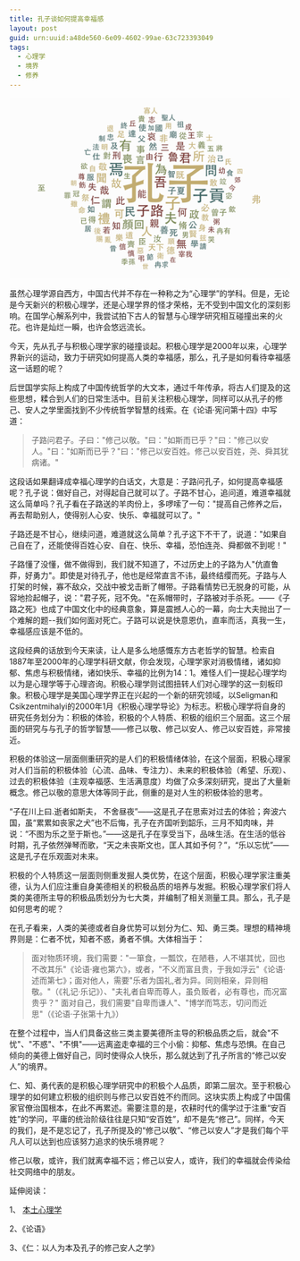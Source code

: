 ```yaml
---
title: 孔子谈如何提高幸福感
layout: post
guid: urn:uuid:a48de560-6e09-4602-99ae-63c723393049
tags:
  - 心理学
  - 境界
  - 修养
---
```



[![](/media/files/2008/07/02/kongzi.png)](https://bolg-1257385283.cos.ap-chengdu.myqcloud.com/2008/07/02/kongzi.png)

虽然心理学源自西方，中国古代并不存在一种称之为“心理学”的学科。但是，无论是今天新兴的积极心理学，还是心理学界的怪才荣格，无不受到中国文化的深刻影响。在国学心解系列中，我尝试拍下古人的智慧与心理学研究相互碰撞出来的火花。也许是灿烂一瞬，也许会悠远流长。

今天，先从孔子与积极心理学家的碰撞谈起。积极心理学是2000年以来，心理学界新兴的运动，致力于研究如何提高人类的幸福感，那么，孔子是如何看待幸福感这一话题的呢？

后世国学实际上构成了中国传统哲学的大文本，通过千年传承，将古人们提及的这些思想，糅合到人们的日常生活中。目前关注积极心理学，同样可以从孔子的修己、安人之学里面找到不少传统哲学智慧的线索。在《论语·宪问第十四》中写道：

> 子路问君子。子曰："修己以敬。"曰："如斯而已乎？"曰："修己以安人。"曰："如斯而已乎？"曰："修己以安百姓。修己以安百姓，尧、舜其犹病诸。"

这段话如果翻译成幸福心理学的白话文，大意是：子路问孔子，如何提高幸福感呢？孔子说：做好自己，对得起自己就可以了。子路不甘心，追问道，难道幸福就这么简单吗？孔子看在子路送的羊肉份上，多啰嗦了一句："提高自己修养之后，再去帮助别人，使得别人心安、快乐、幸福就可以了。"

子路还是不甘心，继续问道，难道就这么简单？孔子这下不干了，说道："如果自己自在了，还能使得百姓心安、自在、快乐、幸福，恐怕连尧、舜都做不到呢！"

子路懂了没懂，做不做得到，我们就不知道了，不过历史上的子路为人"伉直鲁莽，好勇力"。即使是对待孔子，他也是经常直言不讳，最终结缨而死。子路与人打架的时候，寡不敌众，交战中被戈击断了帽带。子路看情势已无脱身的可能，从容地捡起帽子，说："君子死，冠不免。"在系帽带时，子路被对手杀死。——《子路之死》也成了中国文化中的经典意象，算是震撼人心的一幕，向士大夫抛出了一个难解的题--我们如何面对死亡。子路可以说是快意恩仇，直率而活，真我一生，幸福感应该是不低的。

这段经典的话放到今天来读，让人是多么地感慨东方古老哲学的智慧。检索自1887年至2000年的心理学科研文献，你会发现，心理学家对消极情绪，诸如抑郁、焦虑与积极情绪，诸如快乐、幸福的比例为14：1。难怪人们一提起心理学均以为是心理学等于心理咨询。积极心理学则试图扭转人们对心理学的这一刻板印象。积极心理学是美国心理学界正在兴起的一个新的研究领域，以Seligman和Csikzentmihalyi的2000年1月《积极心理学导论》为标志。积极心理学将自身的研究任务划分为：积极的体验，积极的个人特质、积极的组织三个层面。这三个层面的研究与与孔子的哲学智慧——修己以敬、修己以安人、修己以安百姓，非常接近。

积极的体验这一层面侧重研究的是人们的积极情绪体验，在这个层面，积极心理家对人们当前的积极体验（心流、品味、专注力）、未来的积极体验（希望、乐观）、过去的积极体验（主观幸福感、生活满意度）均做了众多深刻研究，提出了大量新概念。修己以敬的意思大体等同于此，侧重的是对人生的积极体验的思考。

“子在川上曰.逝者如斯夫， 不舍昼夜”——这是孔子在思索对过去的体验；奔波六国，虽“累累如丧家之犬”也不后悔，孔子在齐国听到韶乐，三月不知肉味，并说：“不图为乐之至于斯也。”——这是孔子在享受当下，品味生活。在生活的低谷时期，孔子依然弹琴而歌，“天之未丧斯文也，匡人其如予何？”，“乐以忘忧”——这是孔子在乐观面对未来。

积极的个人特质这一层面则侧重发掘人类优势，在这个层面，积极心理学家注重美德，认为人们应注重自身美德相关的积极品质的培养与发掘。积极心理学家们将人类的美德所主导的积极品质划分为七大类，并编制了相关测量工具。那么，孔子是如何思考的呢？

在孔子看来，人类的美德或者自身优势可以划分为仁、知、勇三类。理想的精神境界则是：仁者不忧，知者不惑，勇者不惧。大体相当于：

> 面对物质环境，我们需要："一箪食，一瓢饮，在陋巷，人不堪其忧，回也不改其乐"《论语·雍也第六》，或者，"不义而富且贵，于我如浮云"《论语·述而第七》；面对他人，需要"乐者为国礼,者为异。同则相亲，异则相敬。"（《礼记·乐记》）、"夫礼者自卑而尊人，虽负贩者，必有尊也，而况富贵乎？" 面对自己，我们需要"自卑而谦人"、"博学而笃志，切问而近思"（《论语·子张第十九》）

在整个过程中，当人们具备这些三类主要美德所主导的积极品质之后，就会"不忧"、"不惑"、"不惧"——远离盗走幸福的三个小偷：抑郁、焦虑与恐惧。在自己倾向的美德上做好自己，同时使得众人快乐，那么就达到了孔子所言的“修己以安人”的境界。

仁、知、勇代表的是积极心理学研究中的积极个人品质，即第二层次。至于积极心理学的如何建立积极的组织则与修己以安百姓不约而同。这块实质上构成了中国儒家官僚治国根本，在此不再累述。需要注意的是，农耕时代的儒学过于注重“安百姓”的学问，平庸的统治阶级往往是只知“安百姓”，却不是先“修己”。同样，今天的我们，是不是忘记了，孔子所提及的“修己以敬”、“修己以安人”才是我们每个平凡人可以达到也应该努力追求的快乐境界呢？

修己以敬，或许，我们就离幸福不远；修己以安人，或许，我们的幸福就会传染给社交网络中的朋友。

延伸阅读：

1、 [本土心理学](http://www.bentuxinli.com/)

2、《论语》

3、《仁：以人为本及孔子的修己安人之学》
